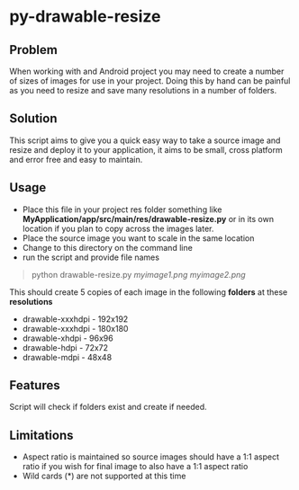 # py-drawable-resize

## Problem
When working with and Android project you may need to create a number of sizes of images for use in your project.  Doing this by hand can be painful as you need to resize and save many resolutions in a number of folders.

## Solution
This script aims to give you a quick easy way to take a source image and resize and deploy it to your application, it aims to be small, cross platform and error free and easy to maintain.

## Usage
* Place this file in your project res folder something like __MyApplication/app/src/main/res/drawable-resize.py__ or in its own location if you plan to copy across the images later.
* Place the source image you want to scale in the same location
* Change to this directory on the command line
* run the script and provide file names
> python drawable-resize.py _myimage1.png_ _myimage2.png_

This should create 5 copies of each image in the following __folders__ at these __resolutions__
* drawable-xxxhdpi - 192x192
* drawable-xxxhdpi - 180x180
* drawable-xhdpi - 96x96
* drawable-hdpi - 72x72
* drawable-mdpi - 48x48

## Features
Script will check if folders exist and create if needed.

## Limitations
* Aspect ratio is maintained so source images should have a 1:1 aspect ratio if you wish for final image to also have a 1:1 aspect ratio
* Wild cards (\*) are not supported at this time
